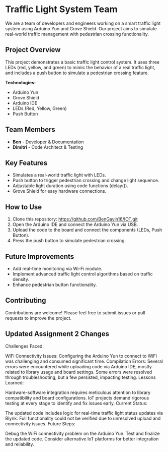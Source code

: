 # Traffic Light System Team
We are a team of developers and engineers working on a smart traffic light system using Arduino Yun and Grove Shield. Our project aims to simulate real-world traffic management with pedestrian crossing functionality.
## Project Overview
This project demonstrates a basic traffic light control system. It uses three LEDs (red, yellow, and green) to mimic the behavior of a real traffic light, and includes a push button to simulate a pedestrian crossing feature.

**Technologies:**
- Arduino Yun
- Grove Shield
- Arduino IDE
- LEDs (Red, Yellow, Green)
- Push Button
## Team Members
- **Ben** - Developer & Documentation
- **Dimitri** - Code Architect & Testing
## Key Features
- Simulates a real-world traffic light with LEDs.
- Push button to trigger pedestrian crossing and change light sequence.
- Adjustable light duration using code functions (delay()).
- Grove Shield for easy hardware connections.
## How to Use
1. Clone this repository:
https://github.com/BenGavin16/IOT.git
2. Open the Arduino IDE and connect the Arduino Yun via USB.
3. Upload the code to the board and connect the components (LEDs, Push Button).
4. Press the push button to simulate pedestrian crossing.
## Future Improvements
- Add real-time monitoring via Wi-Fi module.
- Implement advanced traffic light control algorithms based on traffic density.
- Enhance pedestrian button functionality.
## Contributing
Contributions are welcome! Please feel free to submit issues or pull requests to improve the project.

## Updated Assignment 2 Changes
Challenges Faced:

WiFi Connectivity Issues:
Configuring the Arduino Yun to connect to WiFi was challenging and consumed significant time.
Compilation Errors:
Several errors were encountered while uploading code via Arduino IDE, mostly related to library usage and board settings.
Some errors were resolved through troubleshooting, but a few persisted, impacting testing.
Lessons Learned:

Hardware-software integration requires meticulous attention to library compatibility and board configurations.
IoT projects demand rigorous testing at every stage to identify and fix issues early.
Current Status:

The updated code includes logic for real-time traffic light status updates via Blynk.
Full functionality could not be verified due to unresolved upload and connectivity issues.
Future Steps:

Debug the WiFi connectivity problem on the Arduino Yun.
Test and finalize the updated code.
Consider alternative IoT platforms for better integration and reliability.
